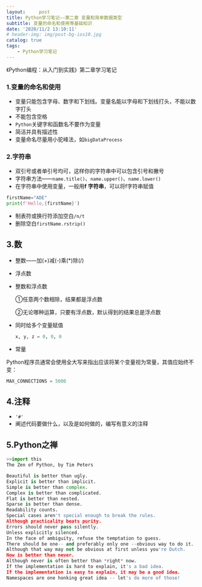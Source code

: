 ```yaml
---
layout:     post
title: Python学习笔记——第二章 变量和简单数据类型
subtitle: 变量的命名和使用等基础知识
date: '2020/11/2 13:10:11'
# header-img: img/post-bg-ios10.jpg
catalog: true
tags:
    - Python学习笔记
---
```


《Python编程：从入门到实践》第二章学习笔记


### 1.变量的命名和使用

- 变量只能包含字母、数字和下划线。变量名能以字母和下划线打头，不能以数字打头
- 不能包含空格
- `Python`关键字和函数名不要作为变量
- 简洁并具有描述性
- 变量命名尽量用小驼峰法，如`bigDataProcess`

### 2.字符串

- 双引号或者单引号均可，这样你的字符串中可以包含引号和撇号
- 字符串方法——`name.title()`、`name.upper()`、`name.lower()`
- 在字符串中使用变量，一般用**f** **字符串**，可以将f字符串赋值

```python
firstName="ADE"
print(f'Hello,{firstName}')
```

- 制表符或换行符添加空白`/n/t`
- 删除空白`firstName.rstrip()`

## 3.数

- 整数——加(+)减(-)乘(*)除(/)

- 浮点数

- 整数和浮点数

  ①任意两个数相除，结果都是浮点数

  ②无论哪种运算，只要有浮点数，默认得到的结果总是浮点数

- 同时给多个变量赋值

  ```python
  x, y, z = 0, 0, 0
  ```

- 常量

Python程序员通常会使用全大写来指出应该将某个变量视为常量，其值应始终不变：

```python
MAX_CONNECTIONS = 5000
```

## 4.注释

- `'#'`
- 阐述代码要做什么，以及是如何做的，编写有意义的注释

## 5.Python之禅

```python
>>import this
The Zen of Python, by Tim Peters

Beautiful is better than ugly.
Explicit is better than implicit.
Simple is better than complex.
Complex is better than complicated.
Flat is better than nested.
Sparse is better than dense.
Readability counts.
Special cases aren't special enough to break the rules.
Although practicality beats purity.
Errors should never pass silently.
Unless explicitly silenced.
In the face of ambiguity, refuse the temptation to guess.
There should be one-- and preferably only one --obvious way to do it.
Although that way may not be obvious at first unless you're Dutch.
Now is better than never.
Although never is often better than *right* now.
If the implementation is hard to explain, it's a bad idea.
If the implementation is easy to explain, it may be a good idea.
Namespaces are one honking great idea -- let's do more of those!
```
